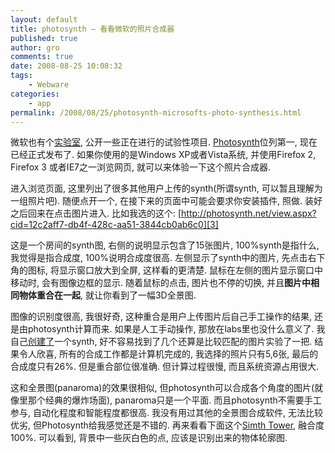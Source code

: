 ```yaml
---
layout: default
title: photosynth – 看看微软的照片合成器
published: true
author: gro
comments: true
date: 2008-08-25 10:08:32
tags:
    - Webware
categories:
    - app
permalink: /2008/08/25/photosynth-microsofts-photo-synthesis.html
---
```

微软也有个[实验室][1], 公开一些正在进行的试验性项目. [Photosynth][2]位列第一, 现在已经正式发布了. 如果你使用的是Windows XP或者Vista系统, 并使用Firefox 2, Firefox 3 或者IE7之一浏览网页, 就可以来体验一下这个照片合成器.

进入浏览页面, 这里列出了很多其他用户上传的synth(所谓synth, 可以暂且理解为一组照片吧). 随便点开一个, 在接下来的页面中可能会要求你安装插件, 照做. 装好之后回来在点击图片进入. 比如我选的这个: [http://photosynth.net/view.aspx?cid=12c2aff7-db4f-428c-aa51-3844cb0ab6c0][3]

这是一个房间的synth图, 右侧的说明显示包含了15张图片, 100%synth是指什么, 我觉得是指合成度, 100%说明合成度很高. 左侧显示了synth中的图片, 先点击右下角的图标, 将显示窗口放大到全屏, 这样看的更清楚. 鼠标在左侧的图片显示窗口中移动时, 会有图像边框的显示. 随着鼠标的点击, 图片也不停的切换, 并且**图片中相同物体重合在一起**, 就让你看到了一幅3D全景图.

图像的识别度很高, 我很好奇, 这种重合是用户上传图片后自己手工操作的结果, 还是由photosynth计算而来. 如果是人工手动操作, 那放在labs里也没什么意义了. 我自己[创建了][4]一个synth, 好不容易找到了几个还算是比较匹配的图片实验了一把. 结果令人欣喜, 所有的合成工作都是计算机完成的, 我选择的照片只有5,6张, 最后的合成度只有26%. 但是重合部位很准确. 但计算过程很慢, 而且系统资源占用很大.

这和全景图(panaroma)的效果很相似, 但photosynth可以合成各个角度的图片(就像里那个经典的爆炸场面), panaroma只是一个平面. 而且photosynth不需要手工参与, 自动化程度和智能程度都很高. 我没有用过其他的全景图合成软件, 无法比较优劣, 但Photosynth给我感觉还是不错的. 再来看看下面这个[Simth Tower][5], 融合度100%. 可以看到, 背景中一些灰白色的点, 应该是识别出来的物体轮廓图.

 [1]: http://livelabs.com/ "microsoft live labs"
 [2]: http://photosynth.net/ "Photosynth 主页"
 [3]: http://photosynth.net/view.aspx?cid=12c2aff7-db4f-428c-aa51-3844cb0ab6c0 "http://photosynth.net/view.aspx?cid=12c2aff7-db4f-428c-aa51-3844cb0ab6c0"
 [4]: http://photosynth.net/learn.aspx "create new synth"
 [5]: http://photosynth.net/view.aspx?cid=214c93ee-509e-4222-8025-a722726f8be5 "smith tower synth"